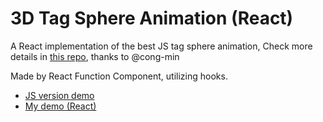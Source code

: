 # 3D Tag Sphere Animation (React)

A React implementation of the best JS tag sphere animation, Check more details in [this repo](https://github.com/cong-min/TagCloud), thanks to @cong-min

Made by React Function Component, utilizing hooks.

* [JS version demo](https://github.com/cong-min/TagCloud)
* [My demo (React)](https://codesandbox.io/s/tag-sphere-react-1fvcj8)

